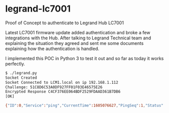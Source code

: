 # legrand-lc7001
Proof of Concept to authenticate to Legrand Hub LC7001

Latest LC7001 firmware update added authentication and broke a few integrations with the Hub. After talking to Legrand Technical team and explaining the situation they agreed and sent me some documents explaining how the authentication is handled.

I implemented this POC in Python 3 to test it out and so far as today it works perfectly.

```bash
$ ./legrand.py
Socket Created
Socket Connected to LCM1.local on ip 192.168.1.112
Challenge: 51C8D6C53A0DF927FF01F03E46575E26
Encrypted Response C4CF376EE064BDF2529FDAAD361B7DB6
[OK]

{"ID":0,"Service":"ping","CurrentTime":1605076627,"PingSeq":1,"Status":"Success"}
```
